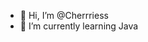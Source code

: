 - 👋 Hi, I’m @Cherrriess
- 🌱 I’m currently learning Java

<!---
Cherrriess/Cherrriess is a ✨ special ✨ repository because its `README.md` (this file) appears on your GitHub profile.
You can click the Preview link to take a look at your changes.
--->
